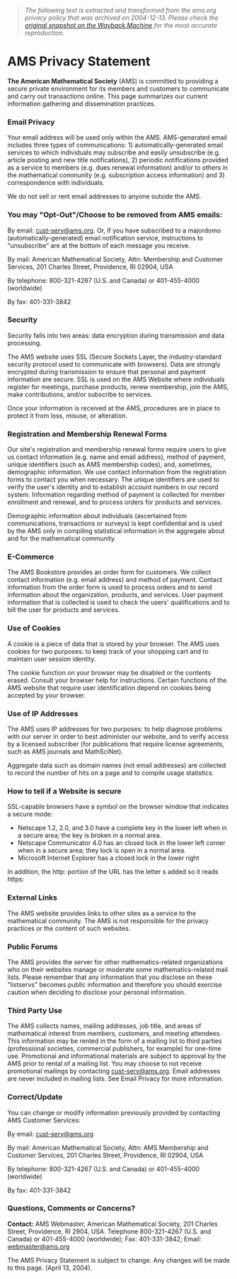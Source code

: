 > *The following text is extracted and transformed from the ams.org privacy policy that was archived on 2004-12-13. Please check the [original snapshot on the Wayback Machine](https://web.archive.org/web/20041213085220id_/http%3A//www.ams.org/ams/privacy.html) for the most accurate reproduction.*

# AMS Privacy Statement

**The American Mathematical Society** (AMS) is committed to providing a secure private environment for its members and customers to communicate and carry out transactions online. This page summarizes our current information gathering and dissemination practices.  


### Email Privacy

Your email address will be used only within the AMS. AMS-generated email includes three types of communications: 1) automatically-generated email services to which individuals may subscribe and easily unsubscribe (e.g. article posting and new title notifications), 2) periodic notifications provided as a service to members (e.g. dues renewal information) and/or to others in the mathematical community (e.g. subscription access information) and 3) correspondence with individuals.

We do not sell or rent email addresses to anyone outside the AMS. 

###  You may "Opt-Out"/Choose to be removed from AMS emails:

By email: [cust-serv@ams.org](mailto:cust-serv@ams.org). Or, if you have subscribed to a majordomo (automatically-generated) email notification service, instructions to “unsubscribe” are at the bottom of each message you receive.

By mail: American Mathematical Society, Attn: Membership and Customer Services, 201 Charles Street, Providence, RI 02904, USA

By telephone: 800-321-4267 (U.S. and Canada) or 401-455-4000 (worldwide) 

By fax: 401-331-3842 

### Security

Security falls into two areas: data encryption during transmission and data processing.

The AMS website uses SSL (Secure Sockets Layer, the industry-standard security protocol used to communicate with browsers). Data are strongly encrypted during transmission to ensure that personal and payment information are secure. SSL is used on the AMS Website where individuals register for meetings, purchase products, renew membership, join the AMS, make contributions, and/or subscribe to services. 

Once your information is received at the AMS, procedures are in place to protect it from loss, misuse, or alteration. 

###  Registration and Membership Renewal Forms

Our site's registration and membership renewal forms require users to give us contact information (e.g. name and email address), method of payment, unique identifiers (such as AMS membership codes), and, sometimes, demographic information. We use contact information from the registration forms to contact you when necessary. The unique identifiers are used to verify the user's identity and to establish account numbers in our record system. Information regarding method of payment is collected for member enrollment and renewal, and to process orders for products and services.

Demographic information about individuals (ascertained from communications, transactions or surveys) is kept confidential and is used by the AMS only in compiling statistical information in the aggregate about and for the mathematical community. 

###  **E-Commerce**

The AMS Bookstore provides an order form for customers. We collect contact information (e.g. email address) and method of payment. Contact information from the order form is used to process orders and to send information about the organization, products, and services. User payment information that is collected is used to check the users' qualifications and to bill the user for products and services. 

###  **Use of Cookies**

A cookie is a piece of data that is stored by your browser. The AMS uses cookies for two purposes: to keep track of your shopping cart and to maintain user session identity. 

The cookie function on your browser may be disabled or the contents erased. Consult your browser help for instructions. Certain functions of the AMS website that require user identification depend on cookies being accepted by your browser. 

###  **Use of IP Addresses**

The AMS uses IP addresses for two purposes: to help diagnose problems with our server in order to best administer our website, and to verify access by a licensed subscriber (for publications that require license agreements, such as AMS journals and MathSciNet). 

Aggregate data such as domain names (not email addresses) are collected to record the number of hits on a page and to compile usage statistics. 

###  **How to tell if a Website is secure**

SSL-capable browsers have a symbol on the browser window that indicates a secure mode: 

  * Netscape 1.2, 2.0, and 3.0 have a complete key in the lower left when in a secure area; the key is broken in a normal area. 
  * Netscape Communicator 4.0 has an closed lock in the lower left corner when in a secure area; they lock is open in a normal area. 
  * Microsoft Internet Explorer has a closed lock in the lower right 

In addition, the http: portion of the URL has the letter s added so it reads https: 

### External Links

The AMS website provides links to other sites as a service to the mathematical community. The AMS is not responsible for the privacy practices or the content of such websites. 

### Public Forums

The AMS provides the server for other mathematics-related organizations who on their websites manage or moderate some mathematics-related mail lists. Please remember that any information that you disclose on these "listservs" becomes public information and therefore you should exercise caution when deciding to disclose your personal information. 

### Third Party Use

The AMS collects names, mailing addresses, job title, and areas of mathematical interest from members, customers, and meeting attendees. This information may be rented in the form of a mailing list to third parties (professional societies, commercial publishers, for example) for one-time use. Promotional and informational materials are subject to approval by the AMS prior to rental of a mailing list. You may choose to not receive promotional mailings by contacting [cust-serv@ams.org](mailto:cust-serv@ams.org). Email addresses are never included in mailing lists. See Email Privacy for more information. 

### Correct/Update

You can change or modify information previously provided by contacting AMS Customer Services:

By email: [cust-serv@ams.org](mailto:cust-serv@ams.org)

By mail: American Mathematical Society, Attn: AMS Membership and Customer Services, 201 Charles Street, Providence, RI 02904, USA

By telephone: 800-321-4267 (U.S. and Canada) or 401-455-4000 (worldwide)

By fax: 401-331-3842 

### Questions, Comments or Concerns?

**Contact:** AMS Webmaster, American Mathematical Society, 201 Charles Street, Providence, RI 2904, USA. Telephone 800-321-4267 (U.S. and Canada) or 401-455-4000 (worldwide); Fax: 401-331-3842; Email: [webmaster@ams.org](mailto:webmaster@ams.org)

The AMS Privacy Statement is subject to change. Any changes will be made to this page. (April 13, 2004). 
